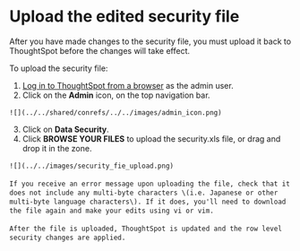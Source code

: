 # Upload the edited security file

After you have made changes to the security file, you must upload it back to ThoughtSpot before the changes will take effect.

To upload the security file:

1.   [Log in to ThoughtSpot from a browser](../setup/accessing.html#) as the admin user. 
2.   Click on the **Admin** icon, on the top navigation bar. 

    ![](../../shared/conrefs/../../images/admin_icon.png)

3.   Click on **Data Security**. 
4.   Click **BROWSE YOUR FILES** to upload the security.xls file, or drag and drop it in the zone. 

    ![](../../images/security_fie_upload.png)

    If you receive an error message upon uploading the file, check that it does not include any multi-byte characters \(i.e. Japanese or other multi-byte language characters\). If it does, you'll need to download the file again and make your edits using vi or vim.

    After the file is uploaded, ThoughtSpot is updated and the row level security changes are applied.


